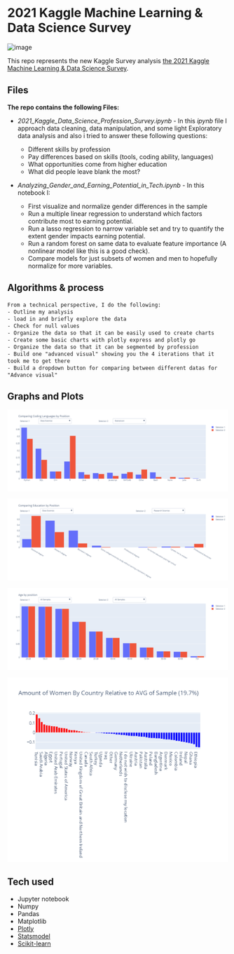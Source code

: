 # 2021 Kaggle Machine Learning & Data Science Survey
 ![image](https://user-images.githubusercontent.com/51336709/151690629-fe271df2-efb0-4426-95f3-75a96d3ba2e2.png)

This repo represents the new Kaggle Survey analysis [the 2021 Kaggle Machine Learning &amp; Data Science Survey](https://www.kaggle.com/c/kaggle-survey-2021).


## Files

**The repo contains the following Files:**
- *2021_Kaggle_Data_Science_Profession_Survey.ipynb* - In this *ipynb* file  I approach data cleaning, data manipulation, and some light Exploratory data analysis and also i tried to answer these following questions:
   - Different skills by profession
   - Pay differences based on skills (tools, coding ability, languages)
    - What opportunities come from higher education
    - What did people leave blank the most?


- *Analyzing_Gender_and_Earning_Potential_in_Tech.ipynb* - In this notebook I:

    - First visualize and normalize gender differences in the sample
    - Run a multiple linear regression to understand which factors contribute most to earning potential.
    - Run a lasso regression to narrow variable set and try to quantify the extent gender impacts earning potential.
    - Run a random forest on same data to evaluate feature importance (A nonlinear model like this is a good check).
    - Compare models for just subsets of women and men to hopefully normalize for more variables.

## Algorithms & process 
    From a technical perspective, I do the following:
    - Outline my analysis 
    - load in and briefly explore the data 
    - Check for null values 
    - Organize the data so that it can be easily used to create charts 
    - Create some basic charts with plotly express and plotly go
    - Organize the data so that it can be segmented by profession 
    - Build one "advanced visual" showing you the 4 iterations that it took me to get there 
    - Build a dropdown button for comparing between different datas for "Advance visual"

## Graphs and Plots
   ![App Screenshot](https://github.com/akibiqbal98/2021-Kaggle-Data-Science-Profession-Survey/blob/master/Comparing%20coding%20by%20position.png.png)
  
   ![Education by positon](https://github.com/akibiqbal98/2021-Kaggle-Data-Science-Profession-Survey/blob/master/Comparing%20education%20by%20position.png.png)
   
   ![Age by positon](https://github.com/akibiqbal98/2021-Kaggle-Data-Science-Profession-Survey/blob/master/Age%20by%20position.png)
   
   ![Age by positon](https://github.com/akibiqbal98/2021-Kaggle-Data-Science-Profession-Survey/blob/master/Amount%20of%20women%20by%20country.png)
   
   
## Tech used 
   - Jupyter notebook
   - Numpy
   - Pandas
   - Matplotlib
   - [Plotly](https://plotly.com/)
   - [Statsmodel](https://www.statsmodels.org/stable/index.html)
   - [Scikit-learn](https://scikit-learn.org/stable/)




